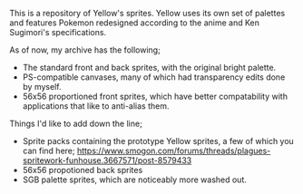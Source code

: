 This is a repository of Yellow's sprites. Yellow uses its own set of palettes and features Pokemon redesigned according to the anime and Ken Sugimori's specifications.

As of now, my archive has the following;
- The standard front and back sprites, with the original bright palette.
- PS-compatible canvases, many of which had transparency edits done by myself.
- 56x56 proportioned front sprites, which have better compatability with applications that like to anti-alias them.

Things I'd like to add down the line;
- Sprite packs containing the prototype Yellow sprites, a few of which you can find here; https://www.smogon.com/forums/threads/plagues-spritework-funhouse.3667571/post-8579433
- 56x56 propotioned back sprites
- SGB palette sprites, which are noticeably more washed out.
